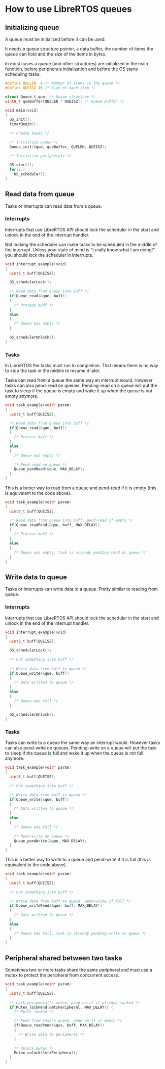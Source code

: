 # How to use LibreRTOS queues

## Initializing queue

A queue must be initialized before it can be used.

It needs a queue structure pointer, a data buffer, the number of items the queue can hold and the size of the items in bytes.

In most cases a queue (and other structures) are initialized in the main function, before peripherals initialization and before the OS starts scheduling tasks.

```c
#define QUELEN  4 /* Number of items in the queue */
#define QUEISZ 16 /* Size of each item */

struct Queue_t que; /* Queue structure */
uint8_t queBuffer[QUELEN * QUEISZ]; /* Queue buffer */

void main(void)
{
  OS_init();
  timerBegin();
  
  /* Create tasks */

  /* Initialize queue */
  Queue_init(&que, queBuffer, QUELEN, QUEISZ);
  
  /* Initialize peripherals */

  OS_start();
  for(;;)
    OS_scheduler();
}
```

## Read data from queue

Tasks or interrupts can read data from a queue.

### Interrupts

Interrupts that use LibreRTOS API should lock the scheduler in the start and unlock in the end of the interrupt handler.

Not locking the scheduler can make tasks to be scheduled in the middle of the interrupt. Unless your state of mind is "I really know what I am doing!" you should lock the scheduler in interrupts.

```c
void interrupt_example(void)
{
  uint8_t buff[QUEISZ];

  OS_schedulerLock();
  
  /* Read data from queue into buff */
  if(Queue_read(&que, buff))
  {
    /* Process buff */
  }
  else
  {
    /* Queue was empty */
  }
  
  OS_schedulerUnlock();
}
```

### Tasks

In LibreRTOS the tasks must run to completion. That means there is no way to stop the task in the middle to resume it later.

Tasks can read from a queue the same way an interrupt would. However tasks can also pend-read on queues. Pending-read on a queue will put the task to sleep if the queue is empty and wake it up when the queue is not empty anymore.

```c
void task_example(void* param)
{
  uint8_t buff[QUEISZ];

  /* Read data from queue into buff */
  if(Queue_read(&que, buff))
  {
    /* Process buff */
  }
  else
  {
    /* Queue was empty */
    
    /* Pend-read on queue */
    Queue_pendRead(&que, MAX_DELAY);
  }
}
```

This is a better way to read from a queue and pend-read if it is empty (this is equivalent to the code above).

```c
void task_example(void* param)
{
  uint8_t buff[QUEISZ];

  /* Read data from queue into buff, pend-read if empty */
  if(Queue_readPend(&que, buff, MAX_DELAY))
  {
    /* Process buff */
  }
  else
  {
    /* Queue was empty, task is already pending-read on queue */
  }
}
```

## Write data to queue

Tasks or interrupts can write data to a queue. Pretty similar to reading from queue.

### Interrupts

Interrupts that use LibreRTOS API should lock the scheduler in the start and unlock in the end of the interrupt handler.

```c
void interrupt_example(void)
{
  uint8_t buff[QUEISZ];

  OS_schedulerLock();
  
  /* Put something into buff */
  
  /* Write data from buff to queue */
  if(Queue_write(&que, buff))
  {
    /* Data written to queue */
  }
  else
  {
    /* Queue was full */
  }
  
  OS_schedulerUnlock();
}
```

### Tasks

Tasks can write to a queue the same way an interrupt would. However tasks can also pend-write on queues. Pending-write on a queue will put the task to sleep if the queue is full and wake it up when the queue is not full anymore.

```c
void task_example(void* param)
{
  uint8_t buff[QUEISZ];
  
  /* Put something into buff */

  /* Write data from buff to queue */
  if(Queue_write(&que, buff))
  {
    /* Data written to queue */
  }
  else
  {
    /* Queue was full */
    
    /* Pend-write on queue */
    Queue_pendWrite(&que, MAX_DELAY);
  }
}
```

This is a better way to write to a queue and pend-write if it is full (this is equivalent to the code above).

```c
void task_example(void* param)
{
  uint8_t buff[QUEISZ];
  
  /* Put something into buff */

  /* Write data from buff to queue, pend-write if full */
  if(Queue_writePend(&que, buff, MAX_DELAY))
  {
    /* Data written to queue */
  }
  else
  {
    /* Queue was full, task is already pending-write on queue */
  }
}
```

## Peripheral shared between two tasks

Sometimes two or more tasks share the same peripheral and must use a mutex to protect the peripheral from concurrent access.

```c
void task_example(void* param)
{
  uint8_t buff[QUEISZ];
  
  /* Lock peripheral's mutex, pend on it if already locked */
  if(Mutex_lockPend(&mtxPeripheral, MAX_DELAY)) {
    /* Mutex locked */

    /* Read from task's queue, pend on it if empty */
    if(Queue_readPend(&que, buff, MAX_DELAY))
    {
      /* Write data to peripheral */
    }
  
    /* Unlock mutex */
    Mutex_unlock(&mtxPeripheral);
  }
}
```
